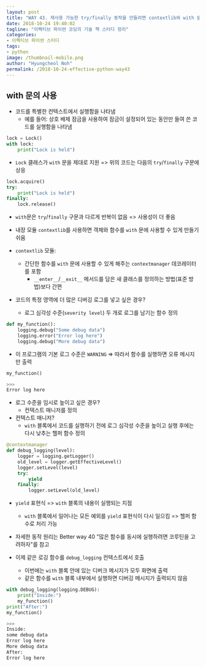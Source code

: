 ```yaml
---
layout: post
title: "WAY 43. 재사용 가능한 try/finally 동작을 만들려면 contextlib와 with 문을 고려하자"
date: 2018-10-24 19:40:02
tagline: "이펙티브 파이썬 코딩의 기술 책 스터디 정리"
categories:
- 이펙티브 파이썬 스터디
tags:
- python
image: /thumbnail-mobile.png
author: "Hyungcheol Noh"
permalink: /2018-10-24-effective-python-way43
---
```


## with 문의 사용
- 코드를 특별한 컨텍스트에서 실행함을 나타냄
  - 예를 들어: 상호 배제 잠금을 사용하여 잠금이 설정되어 있는 동안만 들여 쓴 코드를 실행함을 나타냄

```python
lock = Lock()
with lock:
    print("Lock is held")
```

- `Lock` 클래스가 `with` 문을 제대로 지원 => 위의 코드는 다음의 `try`/`finally` 구문에 상응

```python
lock.acquire()
try:
    print("Lock is held")
finally:
    lock.release()
```

- `with`문은 `try`/`finally` 구문과 다르게 반복이 없음 => 사용성이 더 좋음
- 내장 모듈 `contextlib`를 사용하면 객체와 함수를 `with` 문에 사용할 수 있게 만들기 쉬움
- `contextlib` 모듈:
  - 간단한 함수를 `with` 문에 사용할 수 있게 해주는 `contextmanager` 데코레이터를 포함
    - `__enter__`/`__exit__` 메서드를 담은 새 클래스를 정의하는 방법(표준 방법)보다 간편

- 코드의 특정 영역에 더 많은 디버깅 로그를 넣고 싶은 경우?
  - 로그 심각성 수준(`severity level`) 두 개로 로그를 남기는 함수 정의

```python
def my_function():
    logging.debug("Some debug data")
    logging.error("Error log here")
    logging.debug("More debug data")
```

- 이 프로그램의 기본 로그 수준은 `WARNING` => 따라서 함수를 실행하면 오류 메시지만 출력

```python
my_function()

>>>
Error log here
```

- 로그 수준을 임시로 높이고 싶은 경우?
  - 컨텍스트 매니저를 정의
- 컨텍스트 매니저?
  - `with` 블록에서 코드를 실행하기 전에 로그 심각성 수준을 높이고 실행 후에는 다시 낮추는 헬퍼 함수 정의

```python
@contextmanager
def debug_logging(level):
    logger = logging.getLogger()
    old_level = logger.getEffectiveLevel()
    logger.setLevel(level)
    try:
        yield
    finally:
        logger.setLevel(old_level)
```

- `yield` 표현식 => `with` 블록의 내용이 실행되는 지점
  - `with` 블록에서 일어나는 모든 예외를 `yield` 표현식이 다시 일으킴 => 헬퍼 함수로 처리 가능
- 자세한 동작 원리는 Better way 40 "많은 함수를 동시에 실행하려면 코루틴을 고려하자"를 참고

- 이제 같은 로깅 함수를 `debug_logging` 컨텍스트에서 호출
  - 이번에는 `with` 블록 안에 있는 디버크 메시지가 모두 화면에 출력
  - 같은 함수를 `with` 블록 내부에서 실행하면 디버깅 메시지가 출력되지 않음

```python
with debug_logging(logging.DEBUG):
    print("Inside:")
    my_function()
print("After:")
my_function()

>>>
Inside:
some debug data
Error log here
More debug data
After:
Error log here
```

